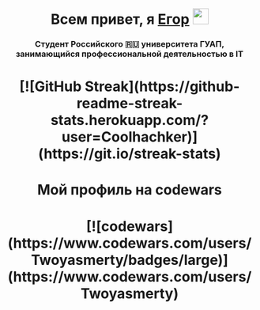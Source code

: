 <h1 align="center">Всем привет, я <a href="https://daniilshat.ru/" target="_blank">Егор</a> 
<img src="https://github.com/blackcater/blackcater/raw/main/images/Hi.gif" height="32" width="32"/></h1>
<h3 align="center">Студент Российского 🇷🇺 университета ГУАП, занимающийся профессиональной деятельностью в IT</h3>

<h1 align="center">[![GitHub Streak](https://github-readme-streak-stats.herokuapp.com/?user=Coolhachker)](https://git.io/streak-stats)</h1>

<h1 align="center">Мой профиль на codewars</h1>

<h1 align="center">[![codewars](https://www.codewars.com/users/Twoyasmerty/badges/large)](https://www.codewars.com/users/Twoyasmerty)</h1>
